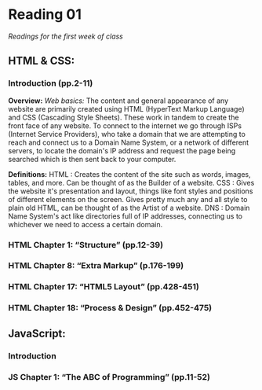 # Reading 01

*Readings for the first week of class*

## HTML & CSS:
### Introduction (pp.2-11)
**Overview:**
*Web basics:* The content and general appearance of any website are primarily created using HTML (HyperText Markup Language) and CSS (Cascading Style Sheets). These work in tandem to create the front face of any website.  To connect to the internet we go through ISPs (Internet Service Providers), who take a domain that we are attempting to reach and connect us to a Domain Name System, or a network of different servers, to locate the domain's IP address and request the page being searched which is then sent back to your computer.

**Definitions:**
HTML
: Creates the content of the site such as words, images, tables, and more. Can be thought of as the Builder of a website.
CSS
: Gives the website it's presentation and layout, things like font styles and positions of different elements on the screen. Gives pretty much any and all style to plain old HTML, can be thought of as the Artist of a website.
DNS
: Domain Name System's act like directories full of IP addresses, connecting us to whichever we need to access a certain domain.

### HTML Chapter 1: “Structure” (pp.12-39)

### HTML Chapter 8: “Extra Markup” (p.176-199)

### HTML Chapter 17: “HTML5 Layout” (pp.428-451)

### HTML Chapter 18: “Process & Design” (pp.452-475)


## JavaScript:
### Introduction

### JS Chapter 1: “The ABC of Programming” (pp.11-52)

